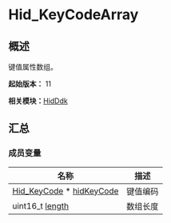 # Hid_KeyCodeArray


## 概述

键值属性数组。

**起始版本：** 11

**相关模块：**[HidDdk](_hid_ddk.md)


## 汇总


### 成员变量

| 名称 | 描述 | 
| -------- | -------- |
| [Hid_KeyCode](_hid_ddk.md#hid_keycode) \* [hidKeyCode](_hid_ddk.md#hidkeycode) | 键值编码 | 
| uint16_t [length](_hid_ddk.md#length-25) | 数组长度 | 
